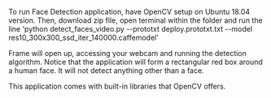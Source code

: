 To run Face Detection application, have OpenCV setup on Ubuntu 18.04 version. Then, download zip file, open terminal within the folder and run the line 'python detect_faces_video.py --prototxt deploy.prototxt.txt  --model res10_300x300_ssd_iter_140000.caffemodel'

Frame will open up, accessing your webcam and running the detection algorithm. Notice that the application will form a rectangular red box around a human face. It will not detect anything other than a face.

This application comes with built-in libraries that OpenCV offers.
